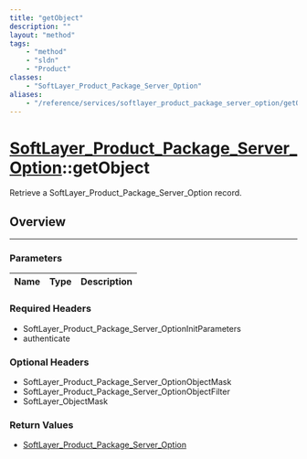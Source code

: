 ```yaml
---
title: "getObject"
description: ""
layout: "method"
tags:
    - "method"
    - "sldn"
    - "Product"
classes:
    - "SoftLayer_Product_Package_Server_Option"
aliases:
    - "/reference/services/softlayer_product_package_server_option/getObject"
---
```

# [SoftLayer_Product_Package_Server_Option](/reference/services/SoftLayer_Product_Package_Server_Option)::getObject

Retrieve a SoftLayer_Product_Package_Server_Option record.


## Overview 


-----

### Parameters 
|Name | Type | Description |
| --- | --- | --- |


### Required Headers
* SoftLayer_Product_Package_Server_OptionInitParameters
* authenticate


### Optional Headers
* SoftLayer_Product_Package_Server_OptionObjectMask
* SoftLayer_Product_Package_Server_OptionObjectFilter
* SoftLayer_ObjectMask

### Return Values
* <a href='/reference/datatypes/SoftLayer_Product_Package_Server_Option'>SoftLayer_Product_Package_Server_Option </a>




